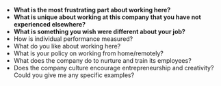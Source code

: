 -   **What is the most frustrating part about working here?**
-   **What is unique about working at this company that you have not experienced elsewhere?**
-   **What is something you wish were different about your job?**
-   How is individual performance measured?
-   What do you like about working here?
-   What is your policy on working from home/remotely?
-   What does the company do to nurture and train its employees?
-   Does the company culture encourage entrepreneurship and creativity? Could you give me any specific examples?